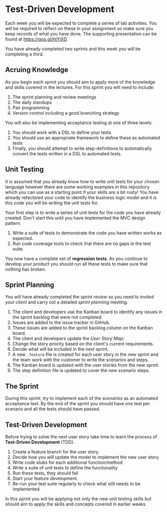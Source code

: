 
# Test-Driven Development

Each week you will be expected to complete a series of lab activities. You will be required to reflect on these in your assignment so make sure you keep records of what you have done. The supporting presentation can be found at https://goo.gl/htYjXD.

You have already completed two sprints and this week you will be completing a third.







## Acruing Knowledge

As you begin each sprint you should aim to apply more of the knowledge and skills covered in the lectures. For this sprint you will need to include:

1. The sprint planning and review meetings
2. The daily standups
3. Pair programming
4. Version control including a good branching strategy

You will also be implementing acceptance testing at one of three levels:

1. You should work with a DSL to define your tests
2. You should use an appropriate framework to define these as automated tests
3. Finally, you should attempt to write step-definitions to automatically convert the tests written in a DSL to automated tests.

## Unit Testing

It is assumed that you already know how to write unit tests for your chosen language however there are some working examples in this repository which you can use as a starting point if your skills are a bit rusty! You have already refactored your code to identify the business logic model and it is this code you will be writing the unit tests for.

Your first step is to write a series of unit tests for the code you have already created. Don't start this until you have implemented the MVC design pattern.

1. Write a suite of tests to demonstrate the code you have written works as expected.
2. Run code coverage tools to check that there are no gaps in the test suite.

You now have a complete set of **regression tests**. As you continue to develop your product you should run all these tests to make sure that nothing has broken.

## Sprint Planning

You will have already completed the _sprint review_ so you need to _invited your client_ and carry out a detailed _sprint planning meeting_.

1. The client and developers use the Kanban board to identify any issues in the sprint backlog that were not completed:
  1. Issues are added to the issue tracker in GitHub.
  2. These issues are added to the sprint backlog column on the Kanban board.
2. The client and developers update the _User Story Map_:
  1. Change the story priority based on the client's current requirements.
  2. Decide what will be included in the next sprint.
3. A new `.feature` file is created for each user story in the new sprint and the team work with the customer to write the scenarios and steps.
4. The Kanban board is updated with the user stories from the new sprint.
5. The step definition file is updated to cover the new scenario steps.

## The Sprint

During this sprint, try to implement each of the _scenarios_ as an automated acceptance test. By the end of the sprint you should have one test per scenario and all the tests should have passed.

## Test-Driven Development

Before trying to solve the next user story take time to learn the process of **Test-Driven Development** (TDD).

1. Create a feature branch for the user story.
2. Decide how you will update the model to implement the new user story.
3. Write _code stubs_ for each additional function/method
4. Write a suite of unit tests to define the functionality
5. Run these tests, they should fail
6. Start your feature development.
7. Re-run your test suite regularly to check what still needs to be implemented.

In this sprint you will be applying not only the new unit testing skills but should aim to apply the skills and concepts covered in earlier weeks.
